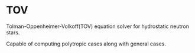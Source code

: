 # TOV
Tolman-Oppenheimer-Volkoff(TOV) equation solver for hydrostatic neutron stars.

Capable of computing polytropic cases along with general cases.
